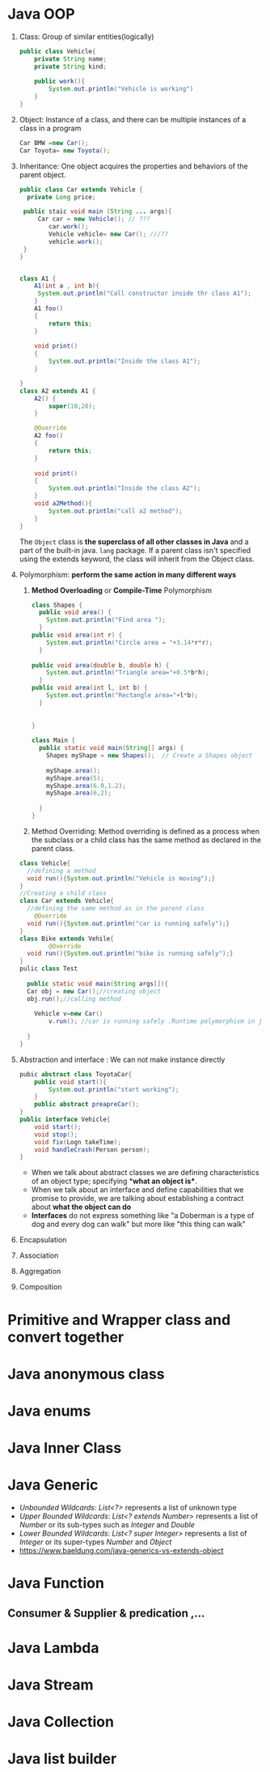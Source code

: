 # Java OOP

1. Class:  Group of similar entities(logically)

   ````java
   public class Vehicle{
       private String name;
       private String kind;
      
       public work(){
           System.out.println("Vehicle is working")
       }
   }
   ````

   

2. Object:  Instance of a class, and there can be multiple instances of a class in a program

   ````java
   Car BMW =new Car();
   Car Toyota= new Toyota();
   ````

3. Inheritance: One object acquires the properties and behaviors of the parent object.

   ````java
   public class Car extends Vehicle {
     private Long price;  
   
   	public staic void main (String ... args){
       	Car car = new Vehicle(); // ???
           car.work();
           Vehicle vehicle= new Car(); ///??
           vehicle.work();
   	}
   }
   ````

   ````java
   
   class A1 {
       A1(int a , int b){
   		System.out.println("Call constructor inside thr class A1"); 
       }
       A1 foo()
       {  
           return this;  
       }  
         
       void print()  
       {  
           System.out.println("Inside the class A1");  
       }
   
   }
   class A2 extends A1 {
       A2() {
           super(10,20);
       }
   
       @Override
       A2 foo()
       {  
           return this;  
       }  
         
       void print()  
       {  
           System.out.println("Inside the class A2");  
       }
       void a2Method(){
           System.out.println("call a2 method");
       }
   }  
   ````

   The `Object` class is **the superclass of all other classes in Java** and a part of the built-in java. `lang` package. If a parent class isn't specified using the extends keyword, the class will inherit from the Object class.

4. Polymorphism: **perform the same action in many different ways**

   1. **Method Overloading** or **Compile-Time** Polymorphism

      ````java
      class Shapes {
        public void area() {
          System.out.println("Find area ");
        }
      public void area(int r) {
          System.out.println("Circle area = "+3.14*r*r);
        }
       
      public void area(double b, double h) {
          System.out.println("Triangle area="+0.5*b*h);
        }
      public void area(int l, int b) {
          System.out.println("Rectangle area="+l*b);
        }
       
       
      }
       
      class Main {
        public static void main(String[] args) {
          Shapes myShape = new Shapes();  // Create a Shapes object
           
          myShape.area();
          myShape.area(5);
          myShape.area(6.0,1.2);
          myShape.area(6,2);
           
        }
      }
      ````

      

   2. Method Overriding: Method overriding is defined as a process when the subclass or a child class has the same method as declared in the parent class.

   ````java
   class Vehicle{  
     //defining a method  
     void run(){System.out.println("Vehicle is moving");}  
   }  
   //Creating a child class  
   class Car extends Vehicle{  
     //defining the same method as in the parent class  
       @Override
     void run(){System.out.println("car is running safely");}  
   }
   class Bike extends Vehile{
           @Override
     void run(){System.out.println("bike is running safely");}  
   }
   pulic class Test
     
     public static void main(String args[]){  
     Car obj = new Car();//creating object  
     obj.run();//calling method  
     
       Vehicle v=new Car()
           v.run(); //car is running safely .Runtime polymorphism in java is also known as Dynamic Binding or Dynamic Method Dispatch. 
       
     }  
   }  
   
   ````

   

5. Abstraction and interface : We can not make instance directly 

   ````java
   pubic abstract class ToyotaCar{
       public void start(){
           System.out.println("start working");
       }
       public abstract preapreCar();
   }
   public interface Vehicle{
       void start();
       void stop();
       void fix(Logn takeTime);
       void handleCrash(Person person);
   }
   ````

   - When we talk about abstract classes we are defining characteristics of an object type; specifying ***what an object is\***.
   - When we talk about an interface and define capabilities that we promise to provide, we are talking about establishing a contract about **what the object can do**
   - **Interfaces** do not express something like "a Doberman is a type of dog and every dog can walk" but more like "this thing can walk"

6. Encapsulation

7. Association

8. Aggregation

9. Composition

# Primitive and Wrapper class and convert together 

# Java anonymous class

# Java enums



# Java Inner Class



# Java Generic

- *Unbounded Wildcards*: *List<?>* represents a list of unknown type
- *Upper Bounded Wildcards*: *List<? extends Number>* represents a list of *Number* or its sub-types such as *Integer* and *Double*
- *Lower Bounded Wildcards*: *List<? super Integer>* represents a list of *Integer* or its super-types *Number* and *Object*
- https://www.baeldung.com/java-generics-vs-extends-object









# Java Function

## Consumer & Supplier & predication ,...



# Java Lambda



# Java Stream



# Java Collection

# Java list builder 



